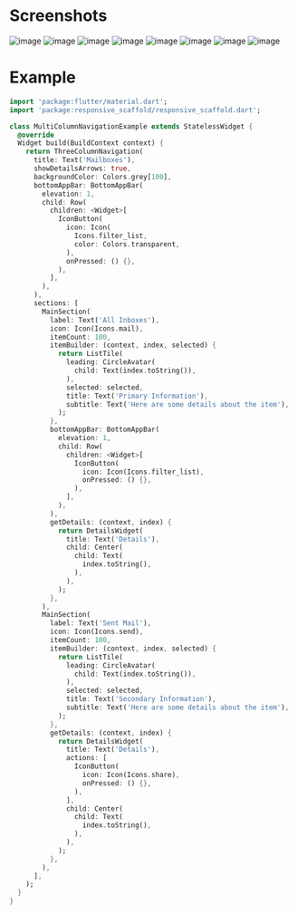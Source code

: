 # Screenshots

![image](https://github.com/fluttercommunity/responsive_scaffold/blob/master/screenshots/multi-column/1.png)
![image](https://github.com/fluttercommunity/responsive_scaffold/blob/master/screenshots/multi-column/2.png)
![image](https://github.com/fluttercommunity/responsive_scaffold/blob/master/screenshots/multi-column/3.png)
![image](https://github.com/fluttercommunity/responsive_scaffold/blob/master/screenshots/multi-column/4.png)
![image](https://github.com/fluttercommunity/responsive_scaffold/blob/master/screenshots/multi-column/5.png)
![image](https://github.com/fluttercommunity/plugins/blob/master/packages/responsive_scaffold/screenshots/multi-column/5.png)
![image](https://github.com/fluttercommunity/responsive_scaffold/blob/master/screenshots/multi-column/6.png)
![image](https://github.com/fluttercommunity/responsive_scaffold/blob/master/screenshots/multi-column/7.png)

# Example

``` dart
import 'package:flutter/material.dart';
import 'package:responsive_scaffold/responsive_scaffold.dart';

class MultiColumnNavigationExample extends StatelessWidget {
  @override
  Widget build(BuildContext context) {
    return ThreeColumnNavigation(
      title: Text('Mailboxes'),
      showDetailsArrows: true,
      backgroundColor: Colors.grey[100],
      bottomAppBar: BottomAppBar(
        elevation: 1,
        child: Row(
          children: <Widget>[
            IconButton(
              icon: Icon(
                Icons.filter_list,
                color: Colors.transparent,
              ),
              onPressed: () {},
            ),
          ],
        ),
      ),
      sections: [
        MainSection(
          label: Text('All Inboxes'),
          icon: Icon(Icons.mail),
          itemCount: 100,
          itemBuilder: (context, index, selected) {
            return ListTile(
              leading: CircleAvatar(
                child: Text(index.toString()),
              ),
              selected: selected,
              title: Text('Primary Information'),
              subtitle: Text('Here are some details about the item'),
            );
          },
          bottomAppBar: BottomAppBar(
            elevation: 1,
            child: Row(
              children: <Widget>[
                IconButton(
                  icon: Icon(Icons.filter_list),
                  onPressed: () {},
                ),
              ],
            ),
          ),
          getDetails: (context, index) {
            return DetailsWidget(
              title: Text('Details'),
              child: Center(
                child: Text(
                  index.toString(),
                ),
              ),
            );
          },
        ),
        MainSection(
          label: Text('Sent Mail'),
          icon: Icon(Icons.send),
          itemCount: 100,
          itemBuilder: (context, index, selected) {
            return ListTile(
              leading: CircleAvatar(
                child: Text(index.toString()),
              ),
              selected: selected,
              title: Text('Secondary Information'),
              subtitle: Text('Here are some details about the item'),
            );
          },
          getDetails: (context, index) {
            return DetailsWidget(
              title: Text('Details'),
              actions: [
                IconButton(
                  icon: Icon(Icons.share),
                  onPressed: () {},
                ),
              ],
              child: Center(
                child: Text(
                  index.toString(),
                ),
              ),
            );
          },
        ),
      ],
    );
  }
}

```
